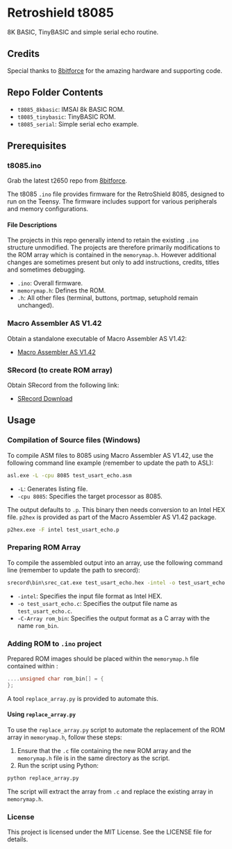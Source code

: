 # Retroshield t8085
 8K BASIC, TinyBASIC and simple serial echo routine.

## Credits

Special thanks to [8bitforce](https://8bitforce.com) for the amazing hardware and supporting code.

## Repo Folder Contents

- `t8085_8kbasic`: IMSAI 8k BASIC ROM.
- `t8085_tinybasic`: TinyBASIC ROM.
- `t8085_serial`:  Simple serial echo example.

## Prerequisites

### t8085.ino

Grab the latest t2650 repo from [8bitforce](https://gitlab.com/8bitforce).

The t8085 `.ino` file provides firmware for the RetroShield 8085, designed to run on the Teensy. The firmware includes support for various peripherals and memory configurations.

#### File Descriptions

The projects in this repo generally intend to retain the existing `.ino` structure unmodified. The projects are therefore primarily modifications to the ROM array which is contained in the `memorymap.h`. However additional changes are sometimes present but only to add instructions, credits, titles and sometimes debugging.

- `.ino`: Overall firmware. 
- `memorymap.h`: Defines the ROM.
- `.h`: All other files (terminal, buttons, portmap, setuphold remain unchanged).

### Macro Assembler AS V1.42

Obtain a standalone executable of Macro Assembler AS V1.42:
- [Macro Assembler AS V1.42](http://john.ccac.rwth-aachen.de:8000/as/download.html#WIN32)

### SRecord (to create ROM array)

Obtain SRecord from the following link:
- [SRecord Download](http://srecord.sourceforge.net/)

## Usage

### Compilation of Source files (Windows)

To compile ASM files to 8085 using Macro Assembler AS V1.42, use the following command line example (remember to update the path to ASL):
```sh
asl.exe -L -cpu 8085 test_usart_echo.asm
```
- `-L`: Generates listing file.
- `-cpu 8085`: Specifies the target processor as 8085.

The output defaults to `.p`. This binary then needs conversion to an Intel HEX file. `p2hex` is provided as part of the Macro Assembler AS V1.42 package.
```sh
p2hex.exe -F intel test_usart_echo.p
```

### Preparing ROM Array

To compile the assembled output into an array, use the following command line (remember to update the path to srecord):
```sh
srecord\bin\srec_cat.exe test_usart_echo.hex -intel -o test_usart_echo.c -C-Array rom_bin
```
- `-intel`: Specifies the input file format as Intel HEX.
- `-o test_usart_echo.c`: Specifies the output file name as `test_usart_echo.c`.
- `-C-Array rom_bin`: Specifies the output format as a C array with the name `rom_bin`.

### Adding ROM to `.ino` project

Prepared ROM images should be placed within the `memorymap.h` file contained within :
```cpp
....unsigned char rom_bin[] = {
};
```
A tool `replace_array.py` is provided to automate this.

#### Using `replace_array.py`

To use the `replace_array.py` script to automate the replacement of the ROM array in `memorymap.h`, follow these steps:

1. Ensure that the `.c` file containing the new ROM array and the `memorymap.h` file is in the same directory as the script.
2. Run the script using Python:
```sh
python replace_array.py
```
The script will extract the array from `.c` and replace the existing array in `memorymap.h`.

### License

This project is licensed under the MIT License. See the LICENSE file for details.

